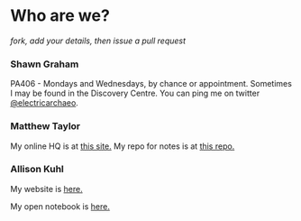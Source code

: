 # Who are we?

*fork, add your details, then issue a pull request*

### Shawn Graham

PA406 - Mondays and Wednesdays, by chance or appointment. Sometimes I may be found in the Discovery Centre. You can ping me on twitter [@electricarchaeo](http://twitter.com/electricarchaeo).

### Matthew Taylor

My online HQ is at [this site.](http://www.MATTHEWPORTFOLIO.COM)
My repo for notes is at [this repo.](https://github.com/Ottawagunner/ResearchHistoryNotes) 

### Allison Kuhl

My website is [here.](http://2kuhl4u.wordpress.com/)

My open notebook is [here.](https://github.com/AllisonKuhl/my-research-notebook)
